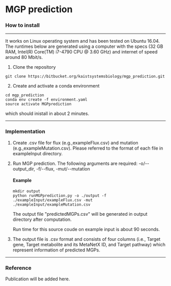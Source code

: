 # MGP prediction #

### How to install
---
It works on Linux operating system and has been tested on Ubuntu 16.04.
The runtimes below are generated using a computer with the specs (32 GB RAM, Intel(R) Core(TM) i7-4790 CPU @ 3.60 GHz) and internet of speed around 80 Mbit/s.

1. Clone the repository
```
git clone https://bitbucket.org/kaistsystemsbiology/mgp_prediction.git
```
2. Create and activate a conda environment
```
cd mgp_prediction
conda env create -f environment.yaml
source activate MGPprediction
```
which should inistall in about 2 minutes.

---
### Implementation
1. Create .csv file for flux (e.g.,exampleFlux.csv) and mutation (e.g.,exampleMutation.csv). Please referred to the format of each file in exampleInput directory.

2. Run MGP prediction. The following arguments are required: -o/--output_dir, -f/--flux, -mut/--mutation
	
	#### Example
	```
	mkdir output
	python runMGPprediction.py -o ./output -f ./exampleInput/exampleFlux.csv -mut ./exampleInput/exampleMutation.csv
	```
    The output file "predictedMGPs.csv" will be generated in output directory after computation.
    
    Run time for this source coude on example input is about 90 seconds.
    
3. The output file is .csv format and consists of four columns (i.e., Target gene, Target metabolite and its MetaNetX ID, and Target pathway) which represent information of predicted MGPs.

---
### Reference
Publication will be added here.

